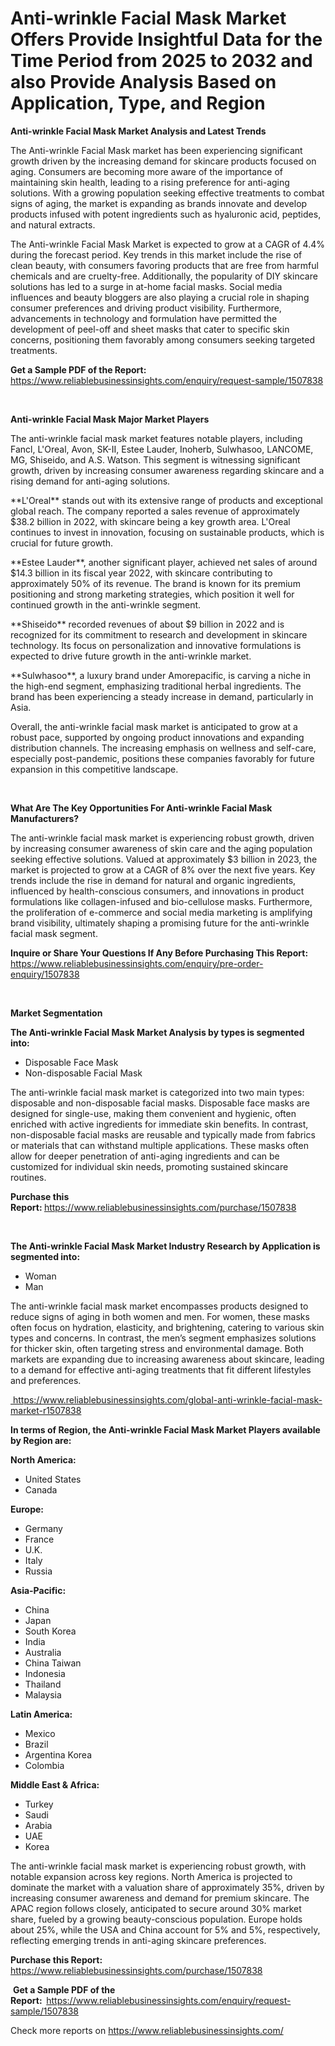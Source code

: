 <p><h1>Anti-wrinkle Facial Mask Market Offers Provide Insightful Data for the Time Period from 2025 to 2032 and also Provide Analysis Based on Application, Type, and Region</h1></p><p><strong>Anti-wrinkle Facial Mask Market Analysis and Latest Trends</strong></p>
<p><p>The Anti-wrinkle Facial Mask market has been experiencing significant growth driven by the increasing demand for skincare products focused on aging. Consumers are becoming more aware of the importance of maintaining skin health, leading to a rising preference for anti-aging solutions. With a growing population seeking effective treatments to combat signs of aging, the market is expanding as brands innovate and develop products infused with potent ingredients such as hyaluronic acid, peptides, and natural extracts. </p><p>The Anti-wrinkle Facial Mask Market is expected to grow at a CAGR of 4.4% during the forecast period. Key trends in this market include the rise of clean beauty, with consumers favoring products that are free from harmful chemicals and are cruelty-free. Additionally, the popularity of DIY skincare solutions has led to a surge in at-home facial masks. Social media influences and beauty bloggers are also playing a crucial role in shaping consumer preferences and driving product visibility. Furthermore, advancements in technology and formulation have permitted the development of peel-off and sheet masks that cater to specific skin concerns, positioning them favorably among consumers seeking targeted treatments.</p></p>
<p><strong>Get a Sample PDF of the Report:&nbsp;</strong> <a href="https://www.reliablebusinessinsights.com/enquiry/request-sample/1507838?utm_campaign=3043&utm_medium=2&utm_source=Github&utm_content=ia&utm_term=23032025&utm_id=anti-wrinkle-facial-mask">https://www.reliablebusinessinsights.com/enquiry/request-sample/1507838</a></p>
<p>&nbsp;</p>
<p><strong>Anti-wrinkle Facial Mask Major Market Players</strong></p>
<p><p>The anti-wrinkle facial mask market features notable players, including Fancl, L'Oreal, Avon, SK-II, Estee Lauder, Inoherb, Sulwhasoo, LANCOME, MG, Shiseido, and A.S. Watson. This segment is witnessing significant growth, driven by increasing consumer awareness regarding skincare and a rising demand for anti-aging solutions.</p><p>**L'Oreal** stands out with its extensive range of products and exceptional global reach. The company reported a sales revenue of approximately $38.2 billion in 2022, with skincare being a key growth area. L'Oreal continues to invest in innovation, focusing on sustainable products, which is crucial for future growth.</p><p>**Estee Lauder**, another significant player, achieved net sales of around $14.3 billion in its fiscal year 2022, with skincare contributing to approximately 50% of its revenue. The brand is known for its premium positioning and strong marketing strategies, which position it well for continued growth in the anti-wrinkle segment.</p><p>**Shiseido** recorded revenues of about $9 billion in 2022 and is recognized for its commitment to research and development in skincare technology. Its focus on personalization and innovative formulations is expected to drive future growth in the anti-wrinkle market.</p><p>**Sulwhasoo**, a luxury brand under Amorepacific, is carving a niche in the high-end segment, emphasizing traditional herbal ingredients. The brand has been experiencing a steady increase in demand, particularly in Asia.</p><p>Overall, the anti-wrinkle facial mask market is anticipated to grow at a robust pace, supported by ongoing product innovations and expanding distribution channels. The increasing emphasis on wellness and self-care, especially post-pandemic, positions these companies favorably for future expansion in this competitive landscape.</p></p>
<p>&nbsp;</p>
<p><strong>What Are The Key Opportunities For Anti-wrinkle Facial Mask Manufacturers?</strong></p>
<p><p>The anti-wrinkle facial mask market is experiencing robust growth, driven by increasing consumer awareness of skin care and the aging population seeking effective solutions. Valued at approximately $3 billion in 2023, the market is projected to grow at a CAGR of 8% over the next five years. Key trends include the rise in demand for natural and organic ingredients, influenced by health-conscious consumers, and innovations in product formulations like collagen-infused and bio-cellulose masks. Furthermore, the proliferation of e-commerce and social media marketing is amplifying brand visibility, ultimately shaping a promising future for the anti-wrinkle facial mask segment.</p></p>
<p><strong>Inquire or Share Your Questions If Any Before Purchasing This Report:</strong> <a href="https://www.reliablebusinessinsights.com/enquiry/pre-order-enquiry/1507838?utm_campaign=3043&utm_medium=2&utm_source=Github&utm_content=ia&utm_term=23032025&utm_id=anti-wrinkle-facial-mask">https://www.reliablebusinessinsights.com/enquiry/pre-order-enquiry/1507838</a></p>
<p>&nbsp;</p>
<p><strong>Market Segmentation</strong></p>
<p><strong>The Anti-wrinkle Facial Mask Market Analysis by types is segmented into:</strong></p>
<p><ul><li>Disposable Face Mask</li><li>Non-disposable Facial Mask</li></ul></p>
<p><p>The anti-wrinkle facial mask market is categorized into two main types: disposable and non-disposable facial masks. Disposable face masks are designed for single-use, making them convenient and hygienic, often enriched with active ingredients for immediate skin benefits. In contrast, non-disposable facial masks are reusable and typically made from fabrics or materials that can withstand multiple applications. These masks often allow for deeper penetration of anti-aging ingredients and can be customized for individual skin needs, promoting sustained skincare routines.</p></p>
<p><strong>Purchase this Report:&nbsp;</strong><a href="https://www.reliablebusinessinsights.com/purchase/1507838?utm_campaign=3043&utm_medium=2&utm_source=Github&utm_content=ia&utm_term=23032025&utm_id=anti-wrinkle-facial-mask">https://www.reliablebusinessinsights.com/purchase/1507838</a></p>
<p>&nbsp;</p>
<p><strong>The Anti-wrinkle Facial Mask Market Industry Research by Application is segmented into:</strong></p>
<p><ul><li>Woman</li><li>Man</li></ul></p>
<p><p>The anti-wrinkle facial mask market encompasses products designed to reduce signs of aging in both women and men. For women, these masks often focus on hydration, elasticity, and brightening, catering to various skin types and concerns. In contrast, the men’s segment emphasizes solutions for thicker skin, often targeting stress and environmental damage. Both markets are expanding due to increasing awareness about skincare, leading to a demand for effective anti-aging treatments that fit different lifestyles and preferences.</p></p>
<p><a href="https://www.reliablebusinessinsights.com/global-anti-wrinkle-facial-mask-market-r1507838?utm_campaign=3043&utm_medium=2&utm_source=Github&utm_content=ia&utm_term=23032025&utm_id=anti-wrinkle-facial-mask">&nbsp;https://www.reliablebusinessinsights.com/global-anti-wrinkle-facial-mask-market-r1507838</a></p>
<p><strong>In terms of Region, the Anti-wrinkle Facial Mask Market Players available by Region are:</strong></p>
<p>
    <p> <strong> North America: </strong>
        <ul>
            <li>United States</li>
            <li>Canada</li>
        </ul>
        </p> 
    <p> <strong> Europe: </strong>
        <ul>
            <li>Germany</li>
            <li>France</li>
            <li>U.K.</li>
            <li>Italy</li>
            <li>Russia</li>
        </ul>
        </p> 
    <p> <strong> Asia-Pacific: </strong>
        <ul>
            <li>China</li>
            <li>Japan</li>
            <li>South Korea</li>
            <li>India</li>
            <li>Australia</li>
            <li>China Taiwan</li>
            <li>Indonesia</li>
            <li>Thailand</li>
            <li>Malaysia</li>
        </ul>
        </p> 
    <p> <strong> Latin America: </strong>
        <ul>
            <li>Mexico</li>
            <li>Brazil</li>
            <li>Argentina Korea</li>
            <li>Colombia</li>
        </ul>
        </p> 
    <p> <strong> Middle East & Africa: </strong>
        <ul>
            <li>Turkey</li>
            <li>Saudi</li>
            <li>Arabia</li>
            <li>UAE</li>
            <li>Korea</li>
        </ul>
    </p>
    </p>
<p><p>The anti-wrinkle facial mask market is experiencing robust growth, with notable expansion across key regions. North America is projected to dominate the market with a valuation share of approximately 35%, driven by increasing consumer awareness and demand for premium skincare. The APAC region follows closely, anticipated to secure around 30% market share, fueled by a growing beauty-conscious population. Europe holds about 25%, while the USA and China account for 5% and 5%, respectively, reflecting emerging trends in anti-aging skincare preferences.</p></p>
<p><strong>Purchase this Report: </strong><a href="https://www.reliablebusinessinsights.com/purchase/1507838?utm_campaign=3043&utm_medium=2&utm_source=Github&utm_content=ia&utm_term=23032025&utm_id=anti-wrinkle-facial-mask">https://www.reliablebusinessinsights.com/purchase/1507838</a></p>
<p>&nbsp;<strong>Get a Sample PDF of the Report:&nbsp;&nbsp;</strong><a href="https://www.reliablebusinessinsights.com/enquiry/request-sample/1507838?utm_campaign=3043&utm_medium=2&utm_source=Github&utm_content=ia&utm_term=23032025&utm_id=anti-wrinkle-facial-mask">https://www.reliablebusinessinsights.com/enquiry/request-sample/1507838</a></p>
<p><strong></strong></p>
<p>Check more reports on <a href="https://www.reliablebusinessinsights.com/?utm_campaign=3043&utm_medium=2&utm_source=Github&utm_content=ia&utm_term=23032025&utm_id=anti-wrinkle-facial-mask">https://www.reliablebusinessinsights.com/</a></p>